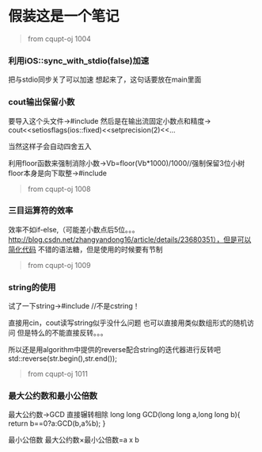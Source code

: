 # 假装这是一个笔记

> from cqupt-oj 1004

### 利用iOS::sync_with_stdio(false)加速

把与stdio同步关了可以加速
想起来了，这句话要放在main里面

### cout输出保留小数

要导入这个头文件->#include <iomanip>
然后是在输出流固定小数点和精度-> cout<<setiosflags(ios::fixed)<<setprecision(2)<<...

当然这样子会自动四舍五入

利用floor函数来强制消除小数->Vb=floor(Vb*1000)/1000//强制保留3位小树
floor本身是向下取整->#include<cmath>

> from cqupt-oj 1008

### 三目运算符的效率

效率不如if-else,（可能差小数点后5位。。。http://blog.csdn.net/zhangyandong16/article/details/23680351），但是可以简化代码
不错的语法糖，但是使用的时候要有节制

> from cqupt-oj 1009

### string的使用

试了一下string->#include <string>//不是cstring！

直接用cin，cout读写string似乎没什么问题
也可以直接用类似数组形式的随机访问
但是特么的不能直接反转。。。

所以还是用algorithm中提供的reverse配合string的迭代器进行反转吧
std::reverse(str.begin(),str.end());

> from cqupt-oj 1011

### 最大公约数和最小公倍数

最大公约数->GCD
直接辗转相除
long long GCD(long long a,long long b){
    return b==0?a:GCD(b,a%b);
}

最小公倍数
最大公约数×最小公倍数=a x b
